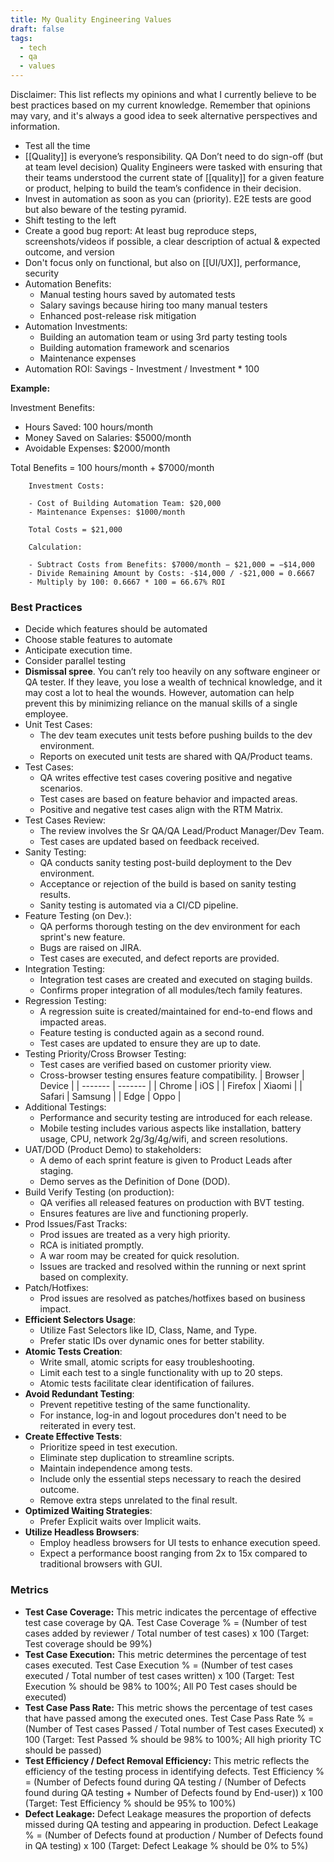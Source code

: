 ```yaml
---
title: My Quality Engineering Values
draft: false
tags:
  - tech
  - qa
  - values
---
```


Disclaimer: This list reflects my opinions and what I currently believe to be best practices based on my current knowledge. Remember that opinions may vary, and it's always a good idea to seek alternative perspectives and information.

- Test all the time
- [[Quality]] is everyone’s responsibility. QA Don’t need to do sign-off (but at team level decision) Quality Engineers were tasked with ensuring that their teams understood the current state of [[quality]] for a given feature or product, helping to build the team’s confidence in their decision.
- Invest in automation as soon as you can (priority). E2E tests are good but also beware of the testing pyramid.
- Shift testing to the left
- Create a good bug report: At least bug reproduce steps, screenshots/videos if possible, a clear description of actual & expected outcome, and version
- Don't focus only on functional, but also on [[UI/UX]], performance, security
- Automation Benefits:
  - Manual testing hours saved by automated tests
  - Salary savings because hiring too many manual testers
  - Enhanced post-release risk mitigation
- Automation Investments:
  - Building an automation team or using 3rd party testing tools
  - Building automation framework and scenarios
  - Maintenance expenses
- Automation ROI: Savings - Investment / Investment \* 100

**Example:**

Investment Benefits:

- Hours Saved: 100 hours/month
- Money Saved on Salaries: $5000/month
- Avoidable Expenses: $2000/month

Total Benefits = 100 hours/month + $7000/month

        Investment Costs:

        - Cost of Building Automation Team: $20,000
        - Maintenance Expenses: $1000/month

        Total Costs = $21,000

        Calculation:

        - Subtract Costs from Benefits: $7000/month − $21,000 = −$14,000
        - Divide Remaining Amount by Costs: -$14,000 / -$21,000 = 0.6667
        - Multiply by 100: 0.6667 * 100 = 66.67% ROI

### Best Practices

- Decide which features should be automated
- Choose stable features to automate
- Anticipate execution time.
- Consider parallel testing
- **Dismissal spree**. You can’t rely too heavily on any software engineer or QA tester. If they leave, you lose a wealth of technical knowledge, and it may cost a lot to heal the wounds. However, automation can help prevent this by minimizing reliance on the manual skills of a single employee.
- Unit Test Cases:
  - The dev team executes unit tests before pushing builds to the dev environment.
  - Reports on executed unit tests are shared with QA/Product teams.
- Test Cases:
  - QA writes effective test cases covering positive and negative scenarios.
  - Test cases are based on feature behavior and impacted areas.
  - Positive and negative test cases align with the RTM Matrix.
- Test Cases Review:
  - The review involves the Sr QA/QA Lead/Product Manager/Dev Team.
  - Test cases are updated based on feedback received.
- Sanity Testing:
  - QA conducts sanity testing post-build deployment to the Dev environment.
  - Acceptance or rejection of the build is based on sanity testing results.
  - Sanity testing is automated via a CI/CD pipeline.
- Feature Testing (on Dev.):
  - QA performs thorough testing on the dev environment for each sprint's new feature.
  - Bugs are raised on JIRA.
  - Test cases are executed, and defect reports are provided.
- Integration Testing:
  - Integration test cases are created and executed on staging builds.
  - Confirms proper integration of all modules/tech family features.
- Regression Testing:
  - A regression suite is created/maintained for end-to-end flows and impacted areas.
  - Feature testing is conducted again as a second round.
  - Test cases are updated to ensure they are up to date.
- Testing Priority/Cross Browser Testing:
  - Test cases are verified based on customer priority view.
  - Cross-browser testing ensures feature compatibility.
    | Browser | Device |
    | ------- | ------- |
    | Chrome | iOS |
    | Firefox | Xiaomi |
    | Safari | Samsung |
    | Edge | Oppo |
- Additional Testings:
  - Performance and security testing are introduced for each release.
  - Mobile testing includes various aspects like installation, battery usage, CPU, network 2g/3g/4g/wifi, and screen resolutions.
- UAT/DOD (Product Demo) to stakeholders:
  - A demo of each sprint feature is given to Product Leads after staging.
  - Demo serves as the Definition of Done (DOD).
- Build Verify Testing (on production):
  - QA verifies all released features on production with BVT testing.
  - Ensures features are live and functioning properly.
- Prod Issues/Fast Tracks:
  - Prod issues are treated as a very high priority.
  - RCA is initiated promptly.
  - A war room may be created for quick resolution.
  - Issues are tracked and resolved within the running or next sprint based on complexity.
- Patch/Hotfixes:
  - Prod issues are resolved as patches/hotfixes based on business impact.
- **Efficient Selectors Usage**:
  - Utilize Fast Selectors like ID, Class, Name, and Type.
  - Prefer static IDs over dynamic ones for better stability.
- **Atomic Tests Creation**:
  - Write small, atomic scripts for easy troubleshooting.
  - Limit each test to a single functionality with up to 20 steps.
  - Atomic tests facilitate clear identification of failures.
- **Avoid Redundant Testing**:
  - Prevent repetitive testing of the same functionality.
  - For instance, log-in and logout procedures don't need to be reiterated in every test.
- **Create Effective Tests**:
  - Prioritize speed in test execution.
  - Eliminate step duplication to streamline scripts.
  - Maintain independence among tests.
  - Include only the essential steps necessary to reach the desired outcome.
  - Remove extra steps unrelated to the final result.
- **Optimized Waiting Strategies**:
  - Prefer Explicit waits over Implicit waits.
- **Utilize Headless Browsers**:
  - Employ headless browsers for UI tests to enhance execution speed.
  - Expect a performance boost ranging from 2x to 15x compared to traditional browsers with GUI.

### Metrics

- **Test Case Coverage:** This metric indicates the percentage of effective test case coverage by QA.
  Test Case Coverage % = (Number of test cases added by reviewer / Total number of test cases) x 100
  (Target: Test coverage should be 99%)
- **Test Case Execution:** This metric determines the percentage of test cases executed.
  Test Case Execution % = (Number of test cases executed / Total number of test cases written) x 100
  (Target: Test Execution % should be 98% to 100%; All P0 Test cases should be executed)
- **Test Case Pass Rate:** This metric shows the percentage of test cases that have passed among the executed ones.
  Test Case Pass Rate % = (Number of Test cases Passed / Total number of Test cases Executed) x 100
  (Target: Test Passed % should be 98% to 100%; All high priority TC should be passed)
- **Test Efficiency / Defect Removal Efficiency:** This metric reflects the efficiency of the testing process in identifying defects.
  Test Efficiency % = (Number of Defects found during QA testing / (Number of Defects found during QA testing + Number of Defects found by End-user)) x 100
  (Target: Test Efficiency % should be 95% to 100%)
- **Defect Leakage:** Defect Leakage measures the proportion of defects missed during QA testing and appearing in production.
  Defect Leakage % = (Number of Defects found at production / Number of Defects found in QA testing) x 100
  (Target: Defect Leakage % should be 0% to 5%)

